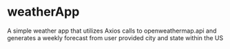 # weatherApp

A simple weather app that utilizes Axios calls to openweathermap.api 
and generates a weekly forecast from user provided city and state within the US

